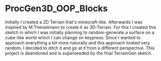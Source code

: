 # ProcGen3D_OOP_Blocks
 
Initially I created a 2D Terrain that's minecraft-like. Afterwards I was inspired by M.Theiselmann to create it as 3D-Terrain. For this I created this sketch in which I was initially planning to random-generate a surface on a cube-like world which I can change on keypress.
Since I wanted to approach everything a bit more naturally and this approach looked very random, I decided to ditch it and go at it from a different perspective. This project is abandoned and is superseeded by the final TerrainGen sketch.